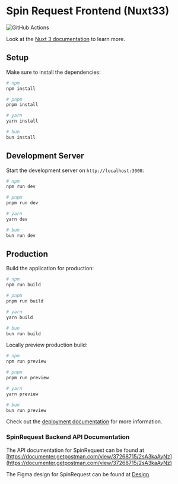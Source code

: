 # Spin Request Frontend (Nuxt33)

![GitHub Actions](https://github.com/SpinRequest/SPR-fe/actions/workflows/cpanel-deploy.yml/badge.svg)

Look at the [Nuxt 3 documentation](https://nuxt.com/docs/getting-started/introduction) to learn more.

## Setup

Make sure to install the dependencies:

```bash
# npm
npm install

# pnpm
pnpm install

# yarn
yarn install

# bun
bun install
```

## Development Server

Start the development server on `http://localhost:3000`:

```bash
# npm
npm run dev

# pnpm
pnpm run dev

# yarn
yarn dev

# bun
bun run dev
```

## Production

Build the application for production:

```bash
# npm
npm run build

# pnpm
pnpm run build

# yarn
yarn build

# bun
bun run build
```

Locally preview production build:

```bash
# npm
npm run preview

# pnpm
pnpm run preview

# yarn
yarn preview

# bun
bun run preview
```

Check out the [deployment documentation](https://nuxt.com/docs/getting-started/deployment) for more information.

### SpinRequest Backend API Documentation

The API documentation for SpinRequest can be found at [https://documenter.getpostman.com/view/37268715/2sA3kaAyNz](https://documenter.getpostman.com/view/37268715/2sA3kaAyNz)

The Figma design for SpinRequest can be found at [Design](https://www.figma.com/design/Y2ycFR3JO8usIczdBcT8yb/Product?node-id=0-1&node-type=canvas&t=RgT4CPrNrY0AEkcx-0)
